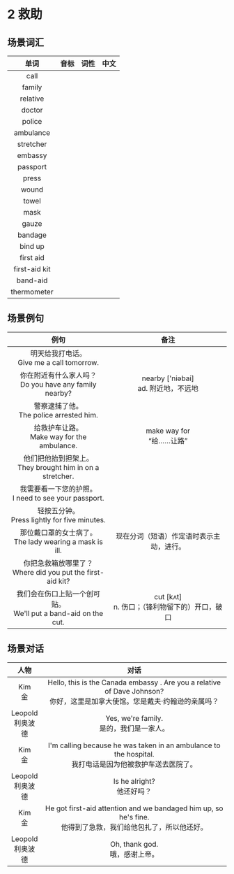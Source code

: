 # 2 救助

## 场景词汇

|     单词      | 音标 | 词性 | 中文 |
| :-----------: | :--: | :--: | :--: |
|     call      |      |      |      |
|    family     |      |      |      |
|   relative    |      |      |      |
|    doctor     |      |      |      |
|    police     |      |      |      |
|   ambulance   |      |      |      |
|   stretcher   |      |      |      |
|    embassy    |      |      |      |
|   passport    |      |      |      |
|     press     |      |      |      |
|     wound     |      |      |      |
|     towel     |      |      |      |
|     mask      |      |      |      |
|     gauze     |      |      |      |
|    bandage    |      |      |      |
|    bind up    |      |      |      |
|   first aid   |      |      |      |
| first-aid kit |      |      |      |
|   band-aid    |      |      |      |
|  thermometer  |      |      |      |

## 场景例句

|                             例句                             |                        备注                        |
| :----------------------------------------------------------: | :------------------------------------------------: |
|        明天给我打电话。<br />Give me a call tomorrow.        |                                                    |
|  你在附近有什么家人吗？<br />Do you have any family nearby?  |      nearby ['niəbai]<br />ad. 附近地，不远地      |
|         警察逮捕了他。<br />The police arrested him.         |                                                    |
|       给救护车让路。<br />Make way for the ambulance.        |            make way for<br />“给……让路”            |
| 他们把他抬到担架上。<br />They brought him in on a stretcher. |                                                    |
|   我需要看一下您的护照。<br />I need to see your passport.   |                                                    |
|      轻按五分钟。<br />Press lightly for five minutes.       |                                                    |
| 那位戴口罩的女士病了。<br />The lady wearing a mask is ill.  |      现在分词（短语）作定语时表示主动，进行。      |
| 你把急救箱放哪里了？<br />Where did you put the first-aid kit? |                                                    |
| 我们会在伤口上贴一个创可贴。<br />We'll put a band-aid on the cut. | cut [kʌt]<br />n. 伤口；（锋利物留下的）开口，破口 |

## 场景对话

|         人物          |                             对话                             |
| :-------------------: | :----------------------------------------------------------: |
|      Kim<br />金      | Hello, this is the Canada embassy . Are you a relative of Dave Johnson?<br />你好，这里是加拿大使馆。您是戴夫·约翰逊的亲属吗？ |
| Leopold<br />利奥波德 |         Yes, we're family.<br />是的，我们是一家人。         |
|      Kim<br />金      | I'm calling because he was taken in an ambulance to the hospital.<br />我打电话是因为他被救护车送去医院了。 |
| Leopold<br />利奥波德 |                Is he alright?<br />他还好吗？                |
|      Kim<br />金      | He got first-aid attention and we bandaged him up, so he's fine.<br />他得到了急救，我们给他包扎了，所以他还好。 |
| Leopold<br />利奥波德 |              Oh, thank god.<br />哦，感谢上帝。              |